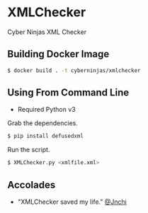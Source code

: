 # XMLChecker
Cyber Ninjas XML Checker

## Building Docker Image

```sh
$ docker build . -t cyberninjas/xmlchecker
```

## Using From Command Line
* Required Python v3

Grab the dependencies.
```sh
$ pip install defusedxml
```

Run the script.
```sh
$ XMLChecker.py <xmlfile.xml>
```

## Accolades

* "XMLChecker saved my life." [@Jnchi](https://github.com/Jnchi)
